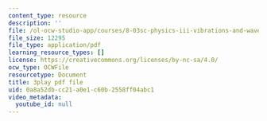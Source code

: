 ```yaml
---
content_type: resource
description: ''
file: /ol-ocw-studio-app/courses/8-03sc-physics-iii-vibrations-and-waves-fall-2016/0a8a52dbcc21a0e1c60b2558ff04abc1_wwQu2_u8jeo.pdf
file_size: 12295
file_type: application/pdf
learning_resource_types: []
license: https://creativecommons.org/licenses/by-nc-sa/4.0/
ocw_type: OCWFile
resourcetype: Document
title: 3play pdf file
uid: 0a8a52db-cc21-a0e1-c60b-2558ff04abc1
video_metadata:
  youtube_id: null
---
```

